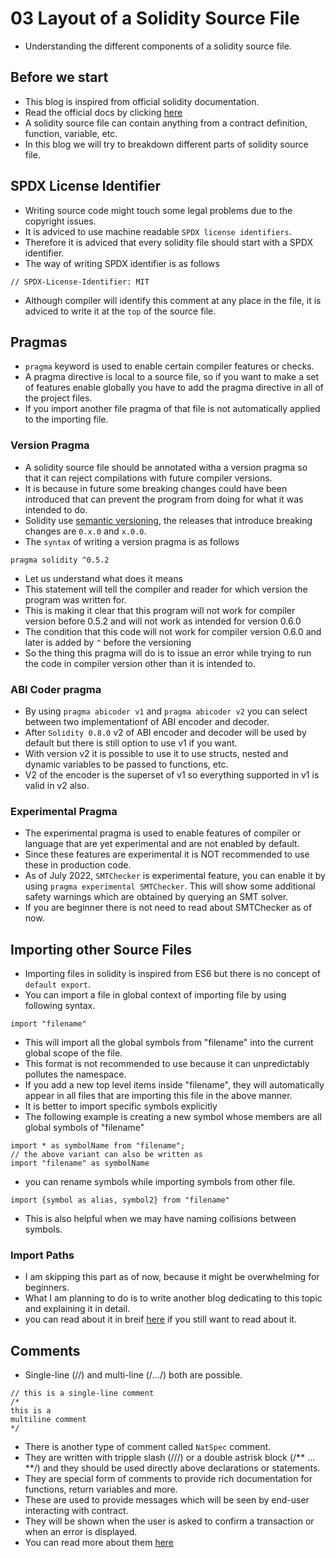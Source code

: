 # 03 Layout of a Solidity Source File
- Understanding the different components of a solidity source file.
## Before we start
- This blog is inspired from official solidity documentation.
- Read the official docs by clicking [here](https://docs.soliditylang.org/en/v0.8.15/layout-of-source-files.html)
- A solidity source file can contain anything from a contract definition, function, variable, etc.
- In this blog we will try to breakdown different parts of solidity source file.

## SPDX License Identifier 
- Writing source code might touch some legal problems due to the copyright issues.
- It is adviced to use machine readable `SPDX license identifiers`.
- Therefore it is adviced that every solidity file should start with a SPDX identifier.
- The way of writing SPDX identifier is as follows
```
// SPDX-License-Identifier: MIT
```
- Although compiler will identify this comment at any place in the file, it is adviced to write it at the `top` of the source file.

## Pragmas
- `pragma` keyword is used to enable certain compiler features or checks.
- A pragma directive is local to a source file, so if you want to make a set of features enable globally you have to add the pragma directive in all of the project files.
- If you import another file pragma of that file is not automatically applied to the importing file.

### Version Pragma
- A solidity source file should be annotated witha a version pragma so that it can reject compilations with future compiler versions.
- It is because in future some breaking changes could have been introduced that can prevent the program from doing for what it was intended to do.
- Solidity use [semantic versioning](https://semver.org/), the releases that introduce breaking changes are `0.x.0` and `x.0.0`.
- The `syntax` of writing a version pragma is as follows
```
pragma solidity ^0.5.2
```
- Let us understand what does it means
- This statement will tell the compiler and reader for which version the program was written for.
- This is making it clear that this program will not work for compiler version before 0.5.2 and will not work as intended for version 0.6.0
- The condition that this code will not work for compiler version 0.6.0 and later is added by `^` before the versioning
- So the thing this pragma will do is to issue an error while trying to run the code in compiler version other than it is intended to.

### ABI Coder pragma
- By using `pragma abicoder v1` and `pragma abicoder v2` you can select between two implementationf of ABI encoder and decoder.
- After `Solidity 0.8.0` v2 of ABI encoder and decoder will be used by default but there is still option to use v1 if you want.
- With version v2 it is possible to use it to use structs, nested and dynamic variables to be passed to functions, etc.
- V2 of the encoder is the superset of v1 so everything supported in v1 is valid in v2 also.

### Experimental Pragma
- The experimental pragma is used to enable features of compiler or language that are yet experimental and are not enabled by default.
- Since these features are experimental it is NOT recommended to use these in production code.
- As of July 2022, `SMTChecker` is experimental feature, you can enable it by using `pragma experimental SMTChecker`. This will show some additional safety warnings which are obtained by querying an SMT solver.
- If you are beginner there is not need to read about SMTChecker as of now.

## Importing other Source Files
- Importing files in solidity is inspired from ES6 but there is no concept of `default export`.
- You can import a file in global context of importing file by using following syntax.
```
import "filename"
```
- This will import all the global symbols from "filename" into the current global scope of the file.
- This format is not recommended to use because it can unpredictably pollutes the namespace.
- If you add a new top level items inside "filename", they will automatically appear in all files that are importing this file in the above manner.
- It is better to import specific symbols explicitly
- The following example is creating a new symbol whose members are all global symbols of "filename"
```
import * as symbolName from "filename";
// the above variant can also be written as
import "filename" as symbolName
```
- you can rename symbols while importing symbols from other file.
```
import {symbol as alias, symbol2} from "filename"
```
- This is also helpful when we may have naming collisions between symbols.

### Import Paths
- I am skipping this part as of now, because it might be overwhelming for beginners.
- What I am planning to do is to write another blog dedicating to this topic and explaining it in detail.
- you can read about it in breif [here](https://docs.soliditylang.org/en/v0.8.15/layout-of-source-files.html) if you still want to read about it.

## Comments
- Single-line (//) and multi-line (/*...*/) both are possible.
```
// this is a single-line comment
/*
this is a
multiline comment
*/
``` 
- There is another type of comment called `NatSpec` comment.
- They are written with tripple slash (///) or a double astrisk block (/** ... **/) and they should be used directly above declarations or statements.
- They are special form of comments to provide rich documentation for functions, return variables and more.
- These are used to provide messages which will be seen by end-user interacting with contract.
- They will be shown when the user is asked to confirm a transaction or when an error is displayed.
- You can read more about them [here](https://docs.soliditylang.org/en/v0.8.15/natspec-format.html#natspec)